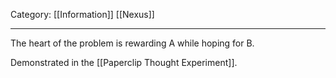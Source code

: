Category: [[Information]] [[Nexus]]
___
The heart of the problem is rewarding A while hoping for B. 

Demonstrated in the [[Paperclip Thought Experiment]].